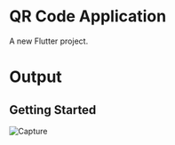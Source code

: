 # QR Code Application

A new Flutter project.

# Output

## Getting Started


![Capture](https://github.com/Umaiir11/Custom_QR_Code_Generator/assets/82230047/c545a57b-5356-4f18-8545-beab7faa9943)
